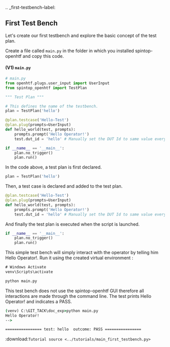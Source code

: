 
.. _first-testbench-label:

## First Test Bench


Let's create our first testbench and explore the basic concept of the test plan. 

Create a file called `main.py` in the folder in which you installed spintop-openhtf and copy this code.

#### (V1) `main.py`

```python
# main.py
from openhtf.plugs.user_input import UserInput
from spintop_openhtf import TestPlan

""" Test Plan """

# This defines the name of the testbench.
plan = TestPlan('hello')

@plan.testcase('Hello-Test')
@plan.plug(prompts=UserInput)
def hello_world(test, prompts):
    prompts.prompt('Hello Operator!')
    test.dut_id = 'hello' # Manually set the DUT Id to same value every test

if __name__ == '__main__':
    plan.no_trigger()
    plan.run()

```

In the code above, a test plan is first declared. 
```python
plan = TestPlan('hello')
```

Then, a test case is declared and added to the test plan.
```python
@plan.testcase('Hello-Test')
@plan.plug(prompts=UserInput)
def hello_world(test, prompts):
    prompts.prompt('Hello Operator!')
    test.dut_id = 'hello' # Manually set the DUT Id to same value every test
```

And finally the test plan is executed when the script is launched.
```python
if __name__ == '__main__':
    plan.no_trigger()
    plan.run()

```

This simple test bench will simply interact with the operator by telling him Hello Operator!. Run it using the created virtual environment :

```bat
# Windows Activate
venv\Scripts\activate 

python main.py
```

This test bench does not use the spintop-openhtf GUI therefore all interactions are made through the command line. The test prints Hello Operator! and indicates a PASS.

```bat
(venv) C:\GIT_TACK\doc_exp>python main.py
Hello Operator!
-->

================ test: hello  outcome: PASS ================
```

:download:`Tutorial source <../tutorials/main_first_testbench.py>`